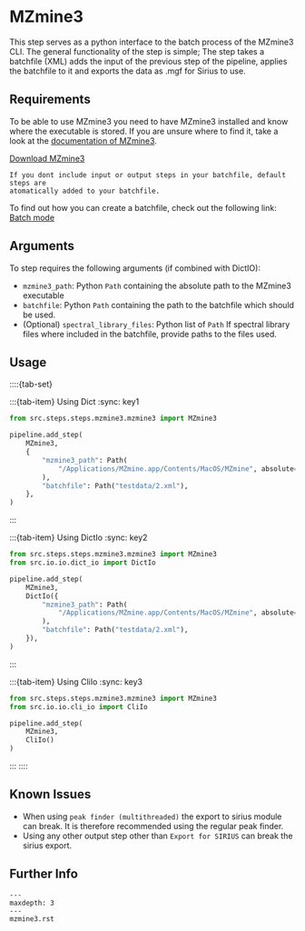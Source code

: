 # MZmine3
This step serves as a python interface to the batch process of the MZmine3 CLI.
The general functionality of the step is simple; The step takes a batchfile (XML)
adds the input of the previous step of the pipeline, applies the batchfile to it and
exports the data as .mgf for Sirius to use.

## Requirements
To be able to use MZmine3 you need to have MZmine3 installed and know where the
executable is stored. If you are unsure where to find it, take a look at the
[documentation of MZmine3](https://mzmine.github.io/mzmine_documentation/commandline_tool.html).

[Download MZmine3](http://mzmine.github.io/download.html)

```{note}
If you dont include input or output steps in your batchfile, default steps are
atomatically added to your batchfile.
```
To find out how you can create a batchfile, check out the following link:
[Batch mode](https://mzmine.github.io/mzmine_documentation/workflows/batch_processing/batch-processing.html)

## Arguments
To step requires the following arguments (if combined with DictIO):
- `mzmine3_path`: Python `Path` containing the absolute path to the MZmine3 
  executable
- `batchfile`: Python `Path` containing the path to the batchfile which 
  should be used.
- (Optional) `spectral_library_files`: Python list of `Path` If spectral 
  library files where included in the batchfile, provide paths to the files
  used.

## Usage

::::{tab-set}

:::{tab-item} Using Dict
:sync: key1
```python
from src.steps.steps.mzmine3.mzmine3 import MZmine3

pipeline.add_step(
    MZmine3,
    {
        "mzmine3_path": Path(
            "/Applications/MZmine.app/Contents/MacOS/MZmine", absolute=True
        ),
        "batchfile": Path("testdata/2.xml"),
    },
)
```
:::

:::{tab-item} Using DictIo
:sync: key2

```python
from src.steps.steps.mzmine3.mzmine3 import MZmine3
from src.io.io.dict_io import DictIo

pipeline.add_step(
    MZmine3,
    DictIo({
        "mzmine3_path": Path(
            "/Applications/MZmine.app/Contents/MacOS/MZmine", absolute=True
        ),
        "batchfile": Path("testdata/2.xml"),
    }),
)
```
:::

:::{tab-item} Using CliIo
:sync: key3

```python
from src.steps.steps.mzmine3.mzmine3 import MZmine3
from src.io.io.cli_io import CliIo

pipeline.add_step(
    MZmine3,
    CliIo()
)
```
:::
::::


## Known Issues
- When using `peak finder (multithreaded)` the export to sirius module can 
break. It is therefore recommended using the regular peak finder.
- Using any other output step other than `Export for SIRIUS` can break the 
  sirius export.

## Further Info
```{toctree}
---
maxdepth: 3
---
mzmine3.rst
```